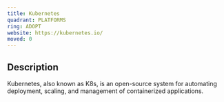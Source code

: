 ```yaml
---
title: Kubernetes
quadrant: PLATFORMS
ring: ADOPT
website: https://kubernetes.io/
moved: 0
---
```


## Description

Kubernetes, also known as K8s, is an open-source system for automating deployment, scaling, and management of containerized applications.
